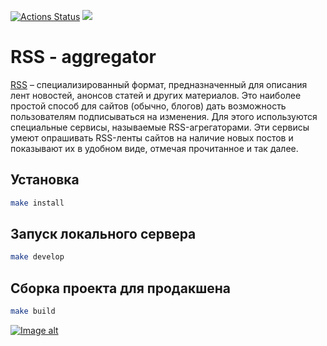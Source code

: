 [![Actions Status](https://github.com/adammilligan/frontend-project-11/workflows/hexlet-check/badge.svg)](https://github.com/adammilligan/frontend-project-11/actions)
<a href="https://codeclimate.com/github/adammilligan/frontend-project-11/maintainability"><img src="https://api.codeclimate.com/v1/badges/864ff06972e0c65bb064/maintainability" /></a>

# RSS - aggregator

[RSS](https://ru.wikipedia.org/wiki/RSS) – специализированный формат, предназначенный для описания лент новостей, анонсов статей и других материалов. Это наиболее простой способ для сайтов (обычно, блогов) дать возможность пользователям подписываться на изменения. Для этого используются специальные сервисы, называемые RSS-агрегаторами. Эти сервисы умеют опрашивать RSS-ленты сайтов на наличие новых постов и показывают их в удобном виде, отмечая прочитанное и так далее.

## Установка
```sh
make install
```
## Запуск локального сервера
```sh
make develop
```
## Сборка проекта для продакшена
```sh
make build
```

[![Image alt](https://github.com/adammilligan/frontend-project-11/blob/main/src/images/rss-feed-button.ico)](https://frontend-project-11-woad-three.vercel.app/)
